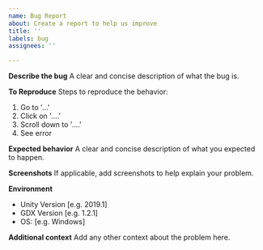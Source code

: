```yaml
---
name: Bug Report
about: Create a report to help us improve
title: ''
labels: bug
assignees: ''

---
```


**Describe the bug**
A clear and concise description of what the bug is.

**To Reproduce**
Steps to reproduce the behavior:
1. Go to '...'
2. Click on '....'
3. Scroll down to '....'
4. See error

**Expected behavior**
A clear and concise description of what you expected to happen.

**Screenshots**
If applicable, add screenshots to help explain your problem.

**Environment**
 - Unity Version [e.g. 2019.1]
 - GDX Version [e.g. 1.2.1]
 - OS: [e.g. Windows]

**Additional context**
Add any other context about the problem here.
